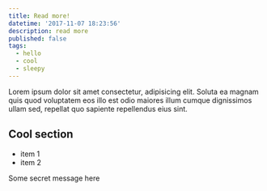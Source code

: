 ```yaml
---
title: Read more!
datetime: '2017-11-07 18:23:56'
description: read more
published: false
tags:
  - hello
  - cool
  - sleepy
---
```


Lorem ipsum dolor sit amet consectetur, adipisicing elit. Soluta ea magnam quis quod voluptatem eos illo est odio maiores illum cumque dignissimos ullam sed, repellat quo sapiente repellendus eius sint.

## Cool section

* item 1
* item 2

<!-- more -->

Some secret message here
